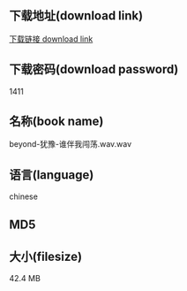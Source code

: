 ## 下载地址(download link)
[下载链接 download link](https://tutu365.netlify.app/?s=beyond-%E7%8A%B9%E8%B1%AB-%E8%B0%81%E4%BC%B4%E6%88%91%E9%97%AF%E8%8D%A1.wav)

## 下载密码(download password)
1411

## 名称(book name)
beyond-犹豫-谁伴我闯荡.wav.wav

## 语言(language)
chinese

## MD5


## 大小(filesize)
42.4 MB
